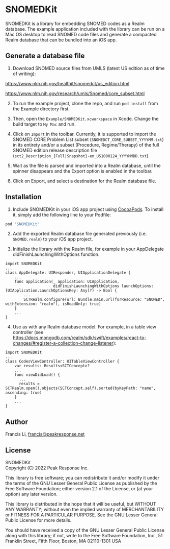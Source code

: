 # SNOMEDKit

SNOMEDKit is a library for embedding SNOMED codes as a Realm database. The example application included with the library can be run on a Mac OS desktop to read SNOMED code files and generate a compacted Realm database that can be bundled into an iOS app.

## Generate a database file

1. Download SNOMED source files from UMLS (latest US edition as of time of writing):

  https://www.nlm.nih.gov/healthit/snomedct/us_edition.html

  https://www.nlm.nih.gov/research/umls/Snomed/core_subset.html

2. To run the example project, clone the repo, and run `pod install` from the Example directory first.

3. Then, open the `Example/SNOMEDKit.xcworkspace` in Xcode. Change the build target to `My Mac` and run.

4. Click on `Import` in the toolbar. Currently, it is supported to import the SNOMED CORE Problem List subset (`SNOMEDCT_CORE_SUBSET_YYYYMM.txt`) in its entirety and/or a subset (Procedure, Regime/Therapy) of the full SNOMED edition release description file (`sct2_Description_{Full|Snapshot}-en_US1000124_YYYYMMDD.txt`).

5. Wait as the file is parsed and imported into a Realm database, until the spinner disappears and the Export
option is enabled in the toolbar.

6. Click on Export, and select a destination for the Realm database file.

## Installation

1. Include SNOMEDKit in your iOS app project using [CocoaPods](https://cocoapods.org). To install it, simply add the following line to your Podfile:

  ```ruby
  pod 'SNOMEDKit'
  ```

2. Add the exported Realm database file generated previously (i.e. `SNOMED.realm`) to your iOS app project.

3. Initialize the library with the Realm file, for example in your AppDelegate didFinishLaunchingWithOptions function.

  ```
  import SNOMEDKit
  ...
  class AppDelegate: UIResponder, UIApplicationDelegate {
      ...
      func application(_ application: UIApplication,
                       didFinishLaunchingWithOptions launchOptions: [UIApplication.LaunchOptionsKey: Any]?) -> Bool {
          ...
          SCTRealm.configure(url: Bundle.main.url(forResource: "SNOMED", withExtension: "realm"), isReadOnly: true)
      }
      ...
  }
  ```

4. Use as with any Realm database model. For example, in a table view controller (see https://docs.mongodb.com/realm/sdk/swift/examples/react-to-changes/#register-a-collection-change-listener):

  ```
  import SNOMEDKit
  ...
  class CodesViewController: UITableViewController {    
      var results: Results<SCTConcept>?
      ...
      func viewDidLoad() {
        ...
        results = SCTRealm.open().objects(SCTConcept.self).sorted(byKeyPath: "name", ascending: true)
      }
      ...      
  }
  ```

## Author

Francis Li, francis@peakresponse.net

## License

SNOMEDKit  
Copyright (C) 2022 Peak Response Inc.

This library is free software; you can redistribute it and/or
modify it under the terms of the GNU Lesser General Public
License as published by the Free Software Foundation; either
version 2.1 of the License, or (at your option) any later version.

This library is distributed in the hope that it will be useful,
but WITHOUT ANY WARRANTY; without even the implied warranty of
MERCHANTABILITY or FITNESS FOR A PARTICULAR PURPOSE.  See the GNU
Lesser General Public License for more details.

You should have received a copy of the GNU Lesser General Public
License along with this library; if not, write to the Free Software
Foundation, Inc., 51 Franklin Street, Fifth Floor, Boston, MA  02110-1301  USA
